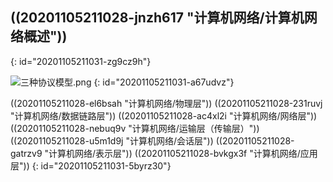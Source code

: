 ## ((20201105211028-jnzh617 "计算机网络/计算机网络概述"))
{: id="20201105211031-zg9cz9h"}

![三种协议模型.png]()
{: id="20201105211031-a67udvz"}

((20201105211028-el6bsah "计算机网络/物理层"))
((20201105211028-231ruvj "计算机网络/数据链路层"))
((20201105211028-ac4xl2i "计算机网络/网络层"))
((20201105211028-nebuq9v "计算机网络/运输层（传输层）"))
((20201105211028-u5m1d9j "计算机网络/会话层"))
((20201105211028-gatrzv9 "计算机网络/表示层"))
((20201105211028-bvkgx3f "计算机网络/应用层"))
{: id="20201105211031-5byrz30"}
